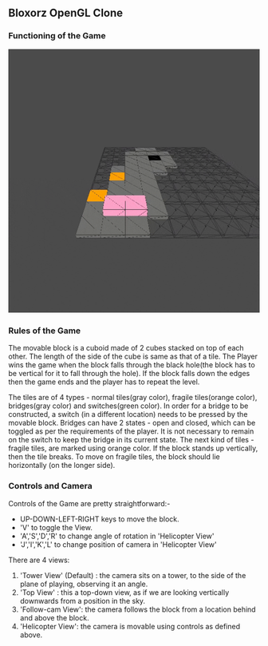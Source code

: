 ## Bloxorz OpenGL Clone

### Functioning of the Game
![Functioning of the 3D Bloxorz Clone](https://github.com/kartikeypant/Bloxorz-OpenGL-Clone/blob/master/sample.gif)

### Rules of the Game
The movable block is a cuboid made of 2 cubes stacked on top of each other. The length of the side of the cube is same as that of a tile. The Player wins the game when the block falls through the black hole(the block has to be vertical for it to fall through the hole). If the block falls down the edges then the game ends and the player has to repeat the level.

The tiles are of 4 types - normal tiles(gray color), fragile tiles(orange color), bridges(gray color) and switches(green color). In order for a bridge to be constructed, a switch (in a different location) needs to be pressed by the movable block. Bridges can have 2 states - open and closed, which can be toggled as per the requirements of the player. It is not necessary to remain on the switch to keep the bridge in its current state. The next kind of tiles - fragile tiles, are marked using orange color. If the block stands up vertically, then the tile breaks. To move on fragile tiles, the block should lie horizontally (on the longer side).

### Controls and Camera
Controls of the Game are pretty straightforward:-
* UP-DOWN-LEFT-RIGHT keys to move the block.
* 'V' to toggle the View.
* 'A','S','D','R' to change angle of rotation in 'Helicopter View'
* 'J','I','K','L' to change position of camera in 'Helicopter View'

There are 4 views:
1. 'Tower View' (Default) : the camera sits on a tower, to the side of the plane of playing, observing it an angle.
2. 'Top View' : this a top-down view, as if we are looking vertically downwards from a position in the sky.
3. 'Follow-cam View': the camera follows the block from a location behind and above the block.
4. 'Helicopter View': the camera is movable using controls as defined above.
